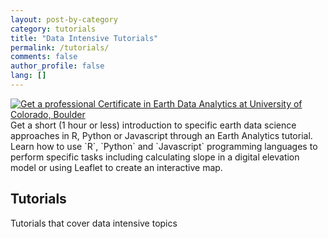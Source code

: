 ```yaml
---
layout: post-by-category
category: tutorials
title: "Data Intensive Tutorials"
permalink: /tutorials/
comments: false
author_profile: false
lang: []
---
```


<div class = "prof-cert-wrapper">
<div id = "right">
<a href="http://bit.ly/2jc5SXy" target="_blank"><img src="{{ site.url }}/images/earth-data-analytics-professional-certificate-banner.png" alt="Get a professional Certificate in Earth Data Analytics at University of Colorado, Boulder"></a></div>
<div id = "left">Get a short (1 hour or less) introduction to specific earth data science approaches in R, Python or Javascript through an Earth Analytics tutorial. Learn how to use `R`, `Python` and `Javascript` programming languages to perform specific tasks including calculating slope in a digital elevation model or using Leaflet to create an interactive map.
</div>
</div>

## Tutorials
Tutorials that cover data intensive topics
